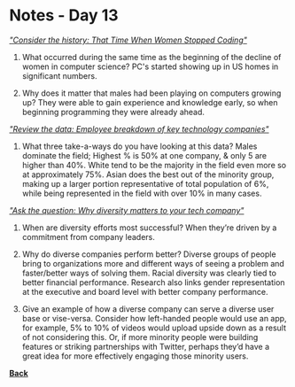 # Notes - Day 13

_<a href = "https://www.npr.org/sections/money/2014/10/21/357629765/when-women-stopped-coding">"Consider the history: That Time When Women Stopped Coding"</a>_

1. What occurred during the same time as the beginning of the decline of women in computer science? PC's started showing up in US homes in significant numbers.

2. Why does it matter that males had been playing on computers growing up? They were able to gain experience and knowledge early, so when beginning programming they were already ahead.

_<a href = "https://informationisbeautiful.net/visualizations/diversity-in-tech/">"Review the data: Employee breakdown of key technology companies"</a>_

1. What three take-a-ways do you have looking at this data? Males dominate the field; Highest % is 50% at one company, & only 5 are higher than 40%. White tend to be the majority in the field even more so at approximately 75%. Asian does the best out of the minority group, making up a larger portion representative of total population of 6%, while being represented in the field with over 10% in many cases.

_<a href = "https://www.usatoday.com/story/tech/columnist/2015/07/21/why-diversity-matters-your-tech-company/30419871/">"Ask the question: Why diversity matters to your tech company"</a>_

1. When are diversity efforts most successful? When they’re driven by a commitment from company leaders.

2. Why do diverse companies perform better? Diverse groups of people bring to organizations more and different ways of seeing a problem and faster/better ways of solving them. Racial diversity was clearly tied to better financial performance. Research also links gender representation at the executive and board level with better company performance.

3. Give an example of how a diverse company can serve a diverse user base or vise-versa. Consider how left-handed people would use an app, for example, 5% to 10% of videos would upload upside down as a result of not considering this. Or, if more minority people were building features or striking partnerships with Twitter, perhaps they’d have a great idea for more effectively engaging those minority users.

**<a href = "https://github.com/scottie-l/reading-notes/tree/main/reading-notes-301">Back</a>**
